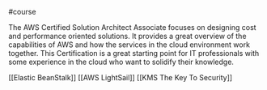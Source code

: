 #course

The AWS Certified Solution Architect Associate focuses on designing cost and performance oriented solutions. It provides a great overview of the capabilities of AWS and how the services in the cloud environment work together. This Certification is a great starting point for IT professionals with some experience in the cloud who want to solidify their knowledge.

[[Elastic BeanStalk]]
[[AWS LightSail]]
[[KMS The Key To Security]]